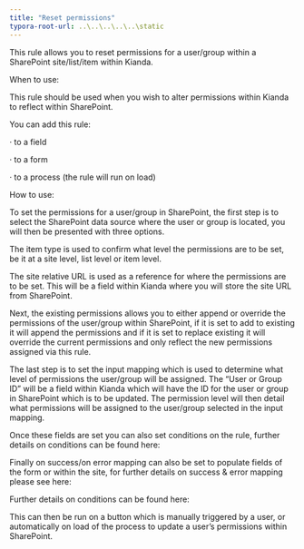 ```yaml
---
title: "Reset permissions"
typora-root-url: ..\..\..\..\..\static
---
```


This rule allows you to reset permissions for a user/group within a SharePoint site/list/item within Kianda.

When to use:

This rule should be used when you wish to alter permissions within Kianda to reflect within SharePoint. 

You can add this rule:

·    to a field

·    to a form

·    to a process (the rule will run on load)

 

How to use:

To set the permissions for a user/group in SharePoint, the first step is to select the SharePoint data source where the user or group is located, you will then be presented with three options. 

The item type is used to confirm what level the permissions are to be set, be it at a site level, list level or item level. 

The site relative URL is used as a reference for where the permissions are to be set. This will be a field within Kianda where you will store the site URL from SharePoint. 

Next, the existing permissions allows you to either append or override the permissions of the user/group within SharePoint, if it is set to add to existing it will append the permissions and if it is set to replace existing it will override the current permissions and only reflect the new permissions assigned via this rule. 

The last step is to set the input mapping which is used to determine what level of permissions the user/group will be assigned. The “User or Group ID” will be a field within Kianda which will have the ID for the user or group in SharePoint which is to be updated. The permission level will then detail what permissions will be assigned to the user/group selected in the input mapping. 

Once these fields are set you can also set conditions on the rule, further details on conditions can be found here:

Finally on success/on error mapping can also be set to populate fields of the form or within the site, for further details on success & error mapping please see here:

Further details on conditions can be found here:

This can then be run on a button which is manually triggered by a user, or automatically on load of the process to update a user’s permissions within SharePoint.
